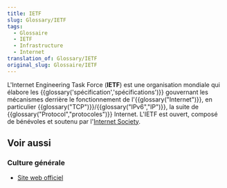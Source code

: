 ```yaml
---
title: IETF
slug: Glossary/IETF
tags:
  - Glossaire
  - IETF
  - Infrastructure
  - Internet
translation_of: Glossary/IETF
original_slug: Glossaire/IETF
---
```


L'Internet Engineering Task Force (**IETF**) est une organisation mondiale qui élabore les {{glossary('spécification','spécifications')}} gouvernant les mécanismes derrière le fonctionnement de l'{{glossary("Internet")}}, en particulier {{glossary("TCP")}}/{{glossary("IPv6","IP")}}, la suite de {{glossary("Protocol","protocoles")}} Internet. L'IETF est ouvert, composé de bénévoles et soutenu par l'[Internet Society](http://www.isoc.org/).

## Voir aussi

### Culture générale

- [Site web officiel](https://www.ietf.org/)
